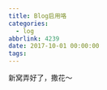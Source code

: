 ```yaml
---
title: Blog启用咯
categories:
  - log
abbrlink: 4239
date: 2017-10-01 00:00:00
tags:
---
```


新窝弄好了，撒花～